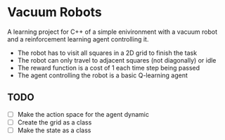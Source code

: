 # Vacuum Robots
A learning project for C++ of a simple enivironment with a vacuum robot and a reinforcement learning agent controlling it.
- The robot has to visit all squares in a 2D grid to finish the task
- The robot can only travel to adjacent squares (not diagonally) or idle
- The reward function is a cost of 1 each time step being passed
- The agent controlling the robot is a basic Q-learning agent

## TODO
- [ ] Make the action space for the agent dynamic
- [ ] Create the grid as a class
- [ ] Make the state as a class

